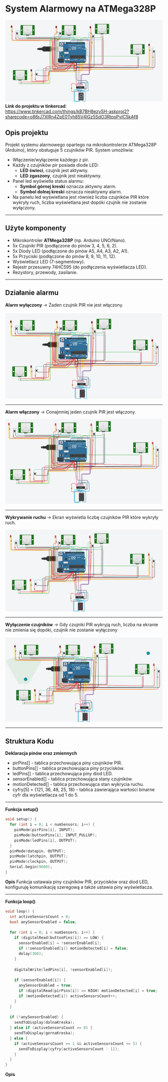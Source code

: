 # System Alarmowy na ATMega328P
![Schemat połączeń](images/schemat.png)
**Link do projektu w tinkercad**: https://www.tinkercad.com/things/kB7BH8ezySH-askproj2?sharecode=o86rJ7XlRn4ZpE0Tyh85V4lGz5SdO3RtpsPyIC5kAf8

## Opis projektu

Projekt systemu alarmowego opartego na mikrokontrolerze ATMega328P (Arduino), który obsługuje 5 czujników PIR. System umożliwia:

- Włączenie/wyłączenie każdego z pir.
- Każdy z czujników pir posiada diode LED:  
  - **LED świeci**, czujnik jest aktywny.  
  - **LED zgaszony**, czujnik  jest nieaktywny.
- Panel led wyświetla status alarmu:  
  - **Symbol górnej kreski** oznacza aktywny alarm.  
  - **Symbol dolnej kreski** oznacza nieaktywny alarm.
- Na panelu led wyświetlana jest również liczba czujników PIR które wykryły ruch, liczba wyświetlana jest dopóki czujnik nie zostanie wyłączony.

---
## Użyte komponenty

- Mikrokontroler **ATMega328P** (np. Arduino UNO/Nano).
- 5x Czujniki PIR (podłączone do pinów 3, 4, 5, 6, 2).
- 5x Diody LED (podłączone do pinów A5, A4, A3, A2, A1).
- 5x Przyciski (podłączone do pinów 8, 9, 10, 11, 12).
- Wyświetlacz LED (7-segmentowy).
- Rejestr przesuwny 74HC595 (do podłączenia wyświetlacza LED).
- Rezystory, przewody, zasilanie.
---
## Działanie alarmu
**Alarm wyłączony** -> Żaden czujnik PIR nie jest włączony.

![Schemat połączeń](images/wyłączony.png)

---
**Alarm włączony** -> Conajmniej jeden czujnik PIR jest włączony.

![Schemat połączeń](images/włączony.png)

---
**Wykrywanie ruchu** -> Ekran wyświetla liczbę czujników PIR które wykryły ruch.

![Schemat połączeń](images/2czuj.png)

---
**Wyłączenie czujników** -> Gdy czujniki PIR wykryją ruch, liczba na ekranie nie zmienia się dopóki, czujnik nie zostanie wyłączony

![Schemat połączeń](images/po1wyłącz.png)

---

## Struktura Kodu
**Deklaracja pinów oraz zmiennych**
- pirPins[] - tablica przechowująca piny czujników PIR.
- buttonPins[] - tablica przechowująca piny przycisków.
- ledPins[] - tablica przechowująca piny diod LED.
- sensorEnabled[] - tablica przechowująca stany czujników.
- motionDetected[] - tablica przechowująca stan wykrycia ruchu.
- cyfry[5] = {121, 36, 48, 25, 18} - tablica zawierająca wartości binarne cyfr dla wyświetlacza od 1 do 5.
---

**Funkcja setup()**

```cpp
void setup() {
  for (int i = 0; i < numSensors; i++) {
    pinMode(pirPins[i], INPUT);
    pinMode(buttonPins[i], INPUT_PULLUP);
    pinMode(ledPins[i], OUTPUT);
  }
  pinMode(datapin, OUTPUT);
  pinMode(latchpin, OUTPUT);
  pinMode(clockpin, OUTPUT);
  Serial.begin(9600);
}
```
**Opis**
Funkcja ustawaia piny czujników PIR, przycisków oraz diod LED, konfiguruję komunikację szeregową a także ustawia piny wyświetlacza.

---
**Funkcja loop()**

```cpp
void loop() {
  int activeSensorsCount = 0;
  bool anySensorEnabled = false;

  for (int i = 0; i < numSensors; i++) {
    if (digitalRead(buttonPins[i]) == LOW) {
      sensorEnabled[i] = !sensorEnabled[i];
      if (!sensorEnabled[i]) motionDetected[i] = false;
      delay(300);
    }

    digitalWrite(ledPins[i], !sensorEnabled[i]);

    if (sensorEnabled[i]) {
      anySensorEnabled = true;
      if (digitalRead(pirPins[i]) == HIGH) motionDetected[i] = true;
      if (motionDetected[i]) activeSensorsCount++;
    }
  }

  if (!anySensorEnabled) {
    sendToDisplay(dolnaKreska);
  } else if (activeSensorsCount == 0) {
    sendToDisplay(gornaKreska);
  } else {
    if (activeSensorsCount >= 1 && activeSensorsCount <= 5) {
      sendToDisplay(cyfry[activeSensorsCount - 1]);
    }
  }
}

```
**Opis**


